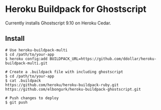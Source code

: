 # Heroku Buildpack for Ghostscript

Currently installs Ghostscript 9.10 on Heroku Cedar.

## Install

    # Use heroku-buildpack-multi
    $ cd /path/to/your-app
    $ heroku config:add BUILDPACK_URL=https://github.com/ddollar/heroku-buildpack-multi.git

    # Create a .buildpack file with including ghostscript
    $ cd /path/to/your-app
    $ cat .buildpack
    https://github.com/heroku/heroku-buildpack-ruby.git
    https://github.com/elbongurk/heroku-buildpack-ghostscript.git

    # Push changes to deploy
    $ git push
